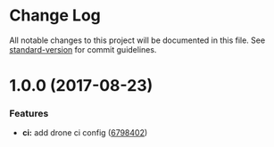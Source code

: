 # Change Log

All notable changes to this project will be documented in this file. See [standard-version](https://github.com/conventional-changelog/standard-version) for commit guidelines.

<a name="1.0.0"></a>
# 1.0.0 (2017-08-23)


### Features

* **ci:** add drone ci config ([6798402](https://github.com/nossas/bonde-phone/commit/6798402))
